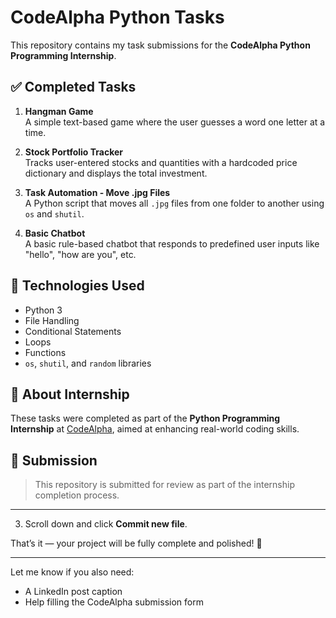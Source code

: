 # CodeAlpha Python Tasks

This repository contains my task submissions for the **CodeAlpha Python Programming Internship**.

## ✅ Completed Tasks

1. **Hangman Game**  
   A simple text-based game where the user guesses a word one letter at a time.

2. **Stock Portfolio Tracker**  
   Tracks user-entered stocks and quantities with a hardcoded price dictionary and displays the total investment.

3. **Task Automation - Move .jpg Files**  
   A Python script that moves all `.jpg` files from one folder to another using `os` and `shutil`.

4. **Basic Chatbot**  
   A basic rule-based chatbot that responds to predefined user inputs like "hello", "how are you", etc.

## 🧠 Technologies Used

- Python 3
- File Handling
- Conditional Statements
- Loops
- Functions
- `os`, `shutil`, and `random` libraries

## 📌 About Internship

These tasks were completed as part of the **Python Programming Internship** at [CodeAlpha](https://www.codealpha.tech/), aimed at enhancing real-world coding skills.

## 🔗 Submission

> This repository is submitted for review as part of the internship completion process.

---

3. Scroll down and click **Commit new file**.

That’s it — your project will be fully complete and polished! 🎉

---

Let me know if you also need:
- A LinkedIn post caption
- Help filling the CodeAlpha submission form

